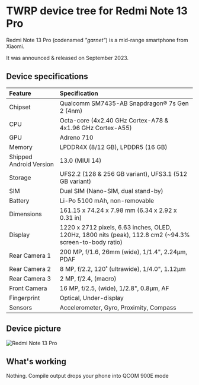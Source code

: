 # TWRP device tree for Redmi Note 13 Pro

Redmi Note 13 Pro (codenamed _"garnet"_) is a mid-range smartphone from Xiaomi.

It was announced & released on September 2023.

## Device specifications

| Feature                 | Specification                                                                  |
| :---------------------- | :------------------------------------------------------------------------------|
| Chipset                 | Qualcomm SM7435-AB Snapdragon® 7s Gen 2 (4nm)
| CPU                     | Octa-core (4x2.40 GHz Cortex-A78 & 4x1.96 GHz Cortex-A55)
| GPU                     | Adreno 710
| Memory                  | LPDDR4X (8/12 GB), LPDDR5 (16 GB)
| Shipped Android Version | 13.0 (MIUI 14)
| Storage                 | UFS2.2 (128 & 256 GB variant), UFS3.1 (512 GB variant)
| SIM                     | Dual SIM (Nano-SIM, dual stand-by)
| Battery                 | Li-Po 5100 mAh, non-removable
| Dimensions              | 161.15 x 74.24 x 7.98 mm (6.34 x 2.92 x 0.31 in)
| Display                 | 1220 x 2712 pixels, 6.63 inches, OLED, 120Hz, 1800 nits (peak), 112.8 cm2 (~94.3% screen-to-body ratio)
| Rear Camera 1           | 200 MP, f/1.6, 26mm (wide), 1/1.4", 2.24µm, PDAF
| Rear Camera 2           | 8 MP, f/2.2, 120˚ (ultrawide), 1/4.0", 1.12µm
| Rear Camera 3           | 2 MP, f/2.4, (macro)
| Front Camera            | 16 MP, f/2.5, (wide), 1/2.8", 0.8µm, AF
| Fingerprint             | Optical, Under-display
| Sensors                 | Accelerometer, Gyro, Proximity, Compass

## Device picture

![Redmi Note 13 Pro](https://cdn.cnbj1.fds.api.mi-img.com/product-images/xiaomi-note13-proezi507/specs/432.png)

## What's working

 Nothing. Compile output drops your phone into QCOM 900E mode

